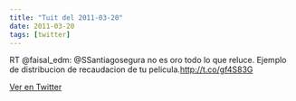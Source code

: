 ```yaml
---
title: "Tuit del 2011-03-20"
date: 2011-03-20
tags: [twitter]
---
```


RT @faisal_edm: @SSantiagosegura no es oro todo lo que reluce. Ejemplo de distribucion de recaudacion de tu pelicula.http://t.co/gf4S83G



[Ver en Twitter](https://twitter.com/i/web/status/49492014852608000)
